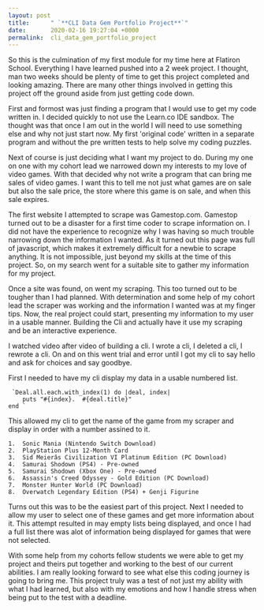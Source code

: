 ```yaml
---
layout: post
title:      " `**CLI Data Gem Portfolio Project**`"
date:       2020-02-16 19:27:04 +0000
permalink:  cli_data_gem_portfolio_project
---
```







 So this is the culmination of my first module for my time here at Flatiron School.  Everything I have learned pushed into a 2 week project.  I thought, man two weeks should be plenty of time to get this project completed and looking amazing.  There are many other things involved in getting this project off the ground aside from just getting code down.

 First and formost was just finding a program that I would use to get my code written in.  I decided quickly to not use the Learn.co IDE sandbox.  The thought was that once I am out in the world I will need to use something else and why not just start now.  My first 'original code' written in a separate program and without the pre written tests to help solve my coding puzzles.  

 Next of course is just deciding what I want my project to do.  During my one on one with my cohort lead we narrowed down my interests to my love of video games.  With that decided why not write a program that can bring me sales of video games.  I want this to tell me not just what games are on sale but also the sale price, the store where this game is on sale, and when this sale expires. 

 The first website I attempted to scrape was Gamestop.com.  Gamestop turned out to be a disaster for a first time coder to scrape information on.  I did not have the experience to recognize why I was having so much trouble narrowing down the information I wanted.  As it turned out this page was full of javascript, which makes it extremely difficult for a newbie to scrape anything.  It is not impossible, just beyond my skills at the time of this project.  So, on my search went for a suitable site to gather my information for my project.

 Once a site was found, on went my scraping.  This too turned out to be tougher than I had planned.  With determination and some help of my cohort lead the scraper was working and the information I wanted was at my finger tips.  Now, the real project could start, presenting my information to my user in a usable manner.  Building the Cli and actually have it use my scraping and be an interactive experience.

 I watched video after video of building a cli. I wrote a cli, I deleted a cli, I rewrote a cli.  On and on this went trial and error until I got my cli to say hello and ask for choices and say goodbye. 

 First I needed to have my cli display my data in a usable numbered list.  
		 
	 `Deal.all.each.with_index(1) do |deal, index|
		puts "#{index}.  #{deal.title}"
	end `


This allowed my cli to get the name of the game from my scraper and display in order with a number assined to it.

```
1.  Sonic Mania (Nintendo Switch Download)
2.  PlayStation Plus 12-Month Card
3.  Sid Meierâs Civilization VI Platinum Edition (PC Download)
4.  Samurai Shodown (PS4) - Pre-owned
5.  Samurai Shodown (Xbox One) - Pre-owned
6.  Assassin's Creed Odyssey - Gold Edition (PC Download)
7.  Monster Hunter World (PC Download)
8.  Overwatch Legendary Edition (PS4) + Genji Figurine
```

 Turns out this was to be the easiest part of this project. Next I needed to allow my user to select one of these games and get more information about it.  This attempt resulted in may empty lists being displayed, and once I had a full list there was alot of information being displayed for games that were not selected.  

 With some help from my cohorts fellow students we were able to get my project and theirs put together and working to the best of our current abilities.  I am really looking forward to see what else this coding journey is going to bring me.  This project truly was a test of not just my ability with what I had learned, but also with my emotions and how I handle stress when being put to the test with a deadline.
 

